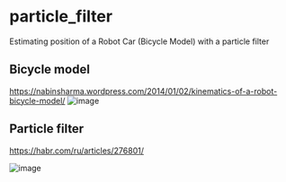 # particle_filter
Estimating position of a Robot Car (Bicycle Model) with a particle filter

## Bicycle model
https://nabinsharma.wordpress.com/2014/01/02/kinematics-of-a-robot-bicycle-model/
![image](https://github.com/kpetrykin/particle_filter/assets/161284/e7dcf83c-086b-47ce-8e78-d79c1a18cc9c)

## Particle filter
https://habr.com/ru/articles/276801/

![image](https://i.makeagif.com/media/6-13-2022/5En2RV.gif)

